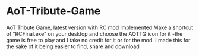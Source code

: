 # AoT-Tribute-Game
AoT Tribute Game, latest version with RC mod implemented
Make a shortcut of "RCFinal.exe" on your desktop and choose the AOTTG icon for it
-the game is free to play and I take no credit for it or for the mod. I made this for the sake of it being easier to find, share  and download

